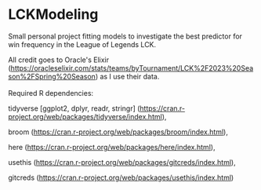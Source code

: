 # LCKModeling
Small personal project fitting models to investigate the best predictor for win frequency in the League of Legends LCK. 

All credit goes to Oracle's Elixir (https://oracleselixir.com/stats/teams/byTournament/LCK%2F2023%20Season%2FSpring%20Season) as I use their data.
\
\
Required R dependencies: 

tidyverse [ggplot2, dplyr, readr, stringr] (https://cran.r-project.org/web/packages/tidyverse/index.html), 

broom (https://cran.r-project.org/web/packages/broom/index.html), 

here (https://cran.r-project.org/web/packages/here/index.html), 

usethis (https://cran.r-project.org/web/packages/gitcreds/index.html), 

gitcreds (https://cran.r-project.org/web/packages/usethis/index.html)
